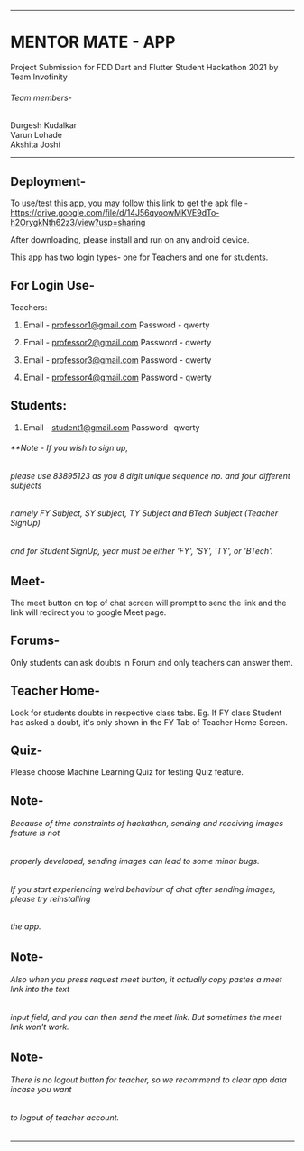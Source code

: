 
---------------------------------------------------------------------------------------------

# MENTOR MATE - APP

Project Submission for FDD Dart and Flutter Student Hackathon 2021
by Team Invofinity

###### Team members-
Durgesh Kudalkar  
Varun Lohade  
Akshita Joshi  

---------------------------------------------------------------------------------------------

## Deployment-

To use/test this app, you may follow this link to get the apk file - 
https://drive.google.com/file/d/14J56qyoowMKVE9dTo-h2OrygkNth62z3/view?usp=sharing

After downloading, please install and run on any android device.



This app has two login types- one for Teachers and one for students.

## For Login Use-

Teachers:

1.  Email - professor1@gmail.com
     Password - qwerty

2.  Email - professor2@gmail.com
     Password - qwerty

3.  Email - professor3@gmail.com
     Password - qwerty

4.  Email - professor4@gmail.com
     Password - qwerty

## Students:

1.  Email - student1@gmail.com
     Password- qwerty


######  **Note - If you wish to sign up,
######    please use 83895123 as you 8 digit unique sequence no. and four different subjects
######    namely FY Subject, SY subject, TY Subject and BTech Subject (Teacher SignUp) 
######    and for Student SignUp, year must be either 'FY', 'SY', 'TY', or 'BTech'.

## Meet- 
The meet button on top of chat screen will prompt to send the link and the link will 
redirect you to google Meet page.

## Forums-
Only students can ask doubts in Forum and only teachers can answer them.

## Teacher Home-
Look for students doubts in respective class tabs.
Eg. If FY class Student has asked a doubt, it's only shown in the FY Tab of Teacher Home Screen.

## Quiz-
Please choose Machine Learning Quiz for testing Quiz feature.

## Note- 
###### Because of time constraints of hackathon, sending and receiving images feature is not
######                properly developed, sending images can lead to some minor bugs.
######                If you start experiencing weird behaviour of chat after sending images, please try reinstalling  
######                the app.


   
      
         

## Note- 
######   Also when you press request meet button, it actually copy pastes a meet link into the text 
######                 input field, and you can then send the meet link. But sometimes the meet link won't work.

   
      

   

## Note- 
###### There is no logout button for teacher, so we recommend to clear app data incase you want
######                to logout of teacher account.

-------------------------------------------------------------------------------------------------

